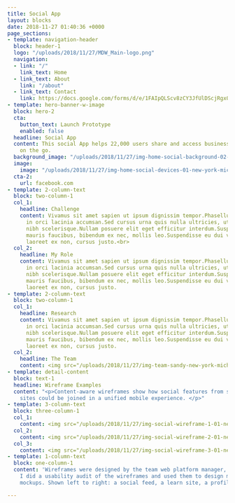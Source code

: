 ```yaml
---
title: Social App
layout: blocks
date: 2018-11-27 01:40:36 +0000
page_sections:
- template: navigation-header
  block: header-1
  logo: "/uploads/2018/11/27/MDW_Main-logo.png"
  navigation:
  - link: "/"
    link_text: Home
  - link_text: About
    link: "/about"
  - link_text: Contact
    link: https://docs.google.com/forms/d/e/1FAIpQLScv8zCY3JfUlDScjRgx0syektm9l4yw7ELvZbpRyDpGpz-URg/viewform
- template: hero-banner-w-image
  block: hero-2
  cta:
    button_text: Launch Prototype
    enabled: false
  headline: Social App
  content: This social App helps 22,000 users share and access business information
    on the go.
  background_image: "/uploads/2018/11/27/img-home-social-background-02-new-york-michael-walker-design.png"
  image:
    image: "/uploads/2018/11/27/img-home-social-devices-01-new-york-michael-walker-design.png"
  cta-2:
    url: facebook.com
- template: 2-column-text
  block: two-column-1
  col_1:
    headline: Challenge
    content: Vivamus sit amet sapien ut ipsum dignissim tempor.Phasellus sed tortor
      in orci lacinia accumsan.Sed cursus urna quis nulla ultricies, ut sollicitudin
      nibh scelerisque.Nullam posuere elit eget efficitur interdum.Suspendisse porta
      mauris faucibus, bibendum ex nec, mollis leo.Suspendisse eu dui vestibulum,
      laoreet ex non, cursus justo.<br>
  col_2:
    headline: My Role
    content: Vivamus sit amet sapien ut ipsum dignissim tempor.Phasellus sed tortor
      in orci lacinia accumsan.Sed cursus urna quis nulla ultricies, ut sollicitudin
      nibh scelerisque.Nullam posuere elit eget efficitur interdum.Suspendisse porta
      mauris faucibus, bibendum ex nec, mollis leo.Suspendisse eu dui vestibulum,
      laoreet ex non, cursus justo.
- template: 2-column-text
  block: two-column-1
  col_1:
    headline: Research
    content: Vivamus sit amet sapien ut ipsum dignissim tempor.Phasellus sed tortor
      in orci lacinia accumsan.Sed cursus urna quis nulla ultricies, ut sollicitudin
      nibh scelerisque.Nullam posuere elit eget efficitur interdum.Suspendisse porta
      mauris faucibus, bibendum ex nec, mollis leo.Suspendisse eu dui vestibulum,
      laoreet ex non, cursus justo.
  col_2:
    headline: The Team
    content: <img src="/uploads/2018/11/27/img-team-sandy-new-york-michael-walker-design.jpg">
- template: detail-content
  block: text-1
  headline: Wireframe Examples
  content: "<p>Content-aware wireframes show how social features from several desktop
    sites could be joined in a unified mobile experience. </p>"
- template: 3-column-text
  block: three-column-1
  col_1:
    content: <img src="/uploads/2018/11/27/img-social-wireframe-1-01-new-york-michael-walker-design.png">
  col_2:
    content: <img src="/uploads/2018/11/27/img-social-wireframe-2-01-new-york-michael-walker-design.png">
  col_3:
    content: <img src="/uploads/2018/11/27/img-social-wireframe-3-01-new-york-michael-walker-design.png">
- template: 1-column-text
  block: one-column-1
  content: 'Wireframes were designed by the team web platform manager, Mike Moore.
    I did a usability audit of the wireframes and used them to design mid-fidelity
    mockups. Shown left to right: a social feed, a learn site, a profile page. '

---
```

